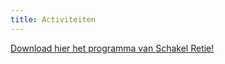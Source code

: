 ```yaml
---
title: Activiteiten
---
```

[Download hier het programma van Schakel Retie!](<https://github.com/bartdw/schakelretie/raw/master/191228 agenda.pdf>)
